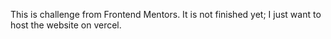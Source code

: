 This is challenge from Frontend Mentors. It is not finished yet; I just want to host the website on vercel.
